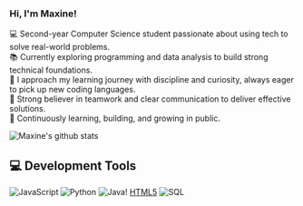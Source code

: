 ### Hi, I'm Maxine!

💻 Second-year Computer Science student passionate about using tech to solve real-world problems.<br/>
📚 Currently exploring programming and data analysis to build strong technical foundations.<br/>
🧠 I approach my learning journey with discipline and curiosity, always eager to pick up new coding languages.<br/>
🤝 Strong believer in teamwork and clear communication to deliver effective solutions.<br/>
🌱 Continuously learning, building, and growing in public.

<!-- GitHub stats from https://github.com/anuraghazra/github-readme-stats -->
![Maxine's github stats](https://github-readme-stats.vercel.app/api?username=yourGitHubUsername&count_private=true&show_icons=true&theme=radical&hide_rank=false)

## 💻 Development Tools

<!-- Programming Languages -->
![JavaScript](https://img.shields.io/badge/JavaScript-F7DF1E?style=for-the-badge&logo=javascript&logoColor=black)
![Python](https://img.shields.io/badge/Python-3776AB?style=for-the-badge&logo=python&logoColor=white)
![Java](https://img.shields.io/badge/Java-ED8B00?style=for-the-badge&logo=java&logoColor=white)!
[HTML5](https://img.shields.io/badge/HTML5-E34F26?style=for-the-badge&logo=html5&logoColor=white)
![SQL](https://img.shields.io/badge/SQL-336791?style=for-the-badge&logo=postgresql&logoColor=white)
